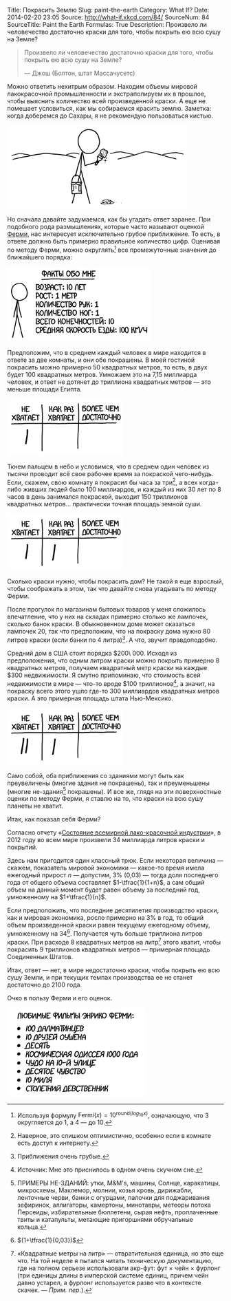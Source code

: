 Title: Покрасить Землю
Slug: paint-the-earth
Category: What If?
Date: 2014-02-20 23:05
Source: http://what-if.xkcd.com/84/
SourceNum: 84
SourceTitle: Paint the Earth
Formulas: True
Description: Произвело ли человечество достаточно краски для того, чтобы покрыть ею всю сушу на Земле?

> Произвело ли человечество достаточно краски для того, чтобы покрыть ею всю сушу на Земле?
>
> — Джош (Болтон, штат Массачусетс)

Можно ответить нехитрым образом. Находим объемы мировой лакокрасочной промышленности и экстраполируем их в прошлое, чтобы выяснить количество всей произведенной краски. А еще не помешает условиться, как мы собираемся красить землю. Заметка: когда доберемся до Сахары, я не рекомендую пользоваться кистью.

![](/uploads/084-paint-the-earth/paint_sahara.png "Я слышал, что когда ещё не было цифровой цветокоррекции, один кинорежисёр так и сделал.")

Но сначала давайте задумаемся, как бы угадать ответ заранее. При подобного рода размышлениях, которые часто называют оценкой [Ферми](http://ru.wikipedia.org/wiki/Ферми,_Энрико), нас интересует исключительно грубое приближение. То есть, в ответе должно быть примерно правильное количество цифр. Оценивая по методу Ферми, можно округлять[^1] все промежуточные значения до ближайшего порядка:

[^1]: Используя формулу $\text{Fermi}(x) = 10^{\text{round}(log_{10}x)}$,  означающую, что 3 округляется до 1, а 4 — до 10.

![](/uploads/084-paint-the-earth/paint_age.png "Лап на кота: 10")

Предположим, что в среднем каждый человек в мире находится в ответе за две комнаты, и они обе покрашены. В моей гостиной покрасить можно примерно 50 квадратных метров, то есть, в двух будет 100 квадратных метров. Умножаем это на 7,15 миллиарда человек, и ответ не дотянет до триллиона квадратных метров — это меньше площади Египта.

![](/uploads/084-paint-the-earth/paint_vote1.png "Я голосовал за рептилоидов, но мой голос не учли.")

Ткнем пальцем в небо и условимся, что в среднем один человек из тысячи проводит всё свое рабочее время за покраской чего-нибудь. Если, скажем, свою комнату я покрасил бы часа за три[^2], а всех когда-либо живших людей было 100 миллиардов, и каждый из них 30 лет по 8 часов в день занимался покраской, выходит 150 триллионов квадратных метров... практически точная площадь земной суши.

[^2]: Наверное, это слишком оптимистично, особенно если в комнате есть доступ к интернету.

![](/uploads/084-paint-the-earth/paint_vote2.png "Ничья!")

Сколько краски нужно, чтобы покрасить дом? Не такой я еще взрослый, чтобы соображать в этом, так что давайте снова угадывать по методу Ферми.

После прогулок по магазинам бытовых товаров у меня сложилось впечатление, что у них на складах примерно столько же лампочек, сколько банок краски. В обыкновенном доме может оказаться лампочек 20, так что предположим, что на покраску дома нужно 80 литров краски (если банки по 4 литра)[^3]. А что, звучит правдоподобно.

[^3]: Приближения очень грубые.

Средний дом в США стоит порядка \$200\ 000. Исходя из предположения, что одним литром краски можно покрыть примерно 8 квадратных метров, получаем квадратный метр краски на каждые \$300 недвижимости. Я смутно припоминаю, что стоимость всей недвижимости в мире — что-то вроде \$100 триллионов[^4], а значит, на покраску всего этого ушло где-то 300 миллиардов квадратных метров краски. А это примерная площадь штата Нью-Мексико.

[^4]: Источник: Мне это приснилось в одном очень скучном сне.

![](/uploads/084-paint-the-earth/paint_vote3.png "Рептилоиды требуют повторного подсчета голосов.")

Само собой, оба приближения со зданиями могут быть как преувеличены (многие здания не покрашены), так и преуменьшены (многие не-здания[^5] покрашены). И все же, глядя на эти поверхностные оценки по методу Ферми, я ставлю на то, что краски на всю сушу планеты не хватит.

[^5]: ПРИМЕРЫ НЕ-ЗДАНИЙ: утки, M&M\'s, машины, Солнце, каракатицы, микросхемы, Маклемор, молнии, козья кровь, дирижабли, ленточные черви, банки с огурцами, палочки для поджаривания зефиринок, аллигаторы, камертоны, минотавры, метеоры потока Персеиды, избирательные бюллетени, сырая нефть, проплаченные твиты и катапульты, метающие пригоршнями обручальные кольца.

Итак, как показал себя Ферми?

Согласно отчету «[Состояние всемирной лако-красочной индустрии](http://www.pfonline.com/articles/the-state-of-the-global-coatings-industry)», в 2012 году во всем мире произвели 34 миллиарда литров краски и покрытий.

Здесь нам пригодится один классный трюк. Если некоторая величина — скажем, показатель мировой экономики — какое-то время имела ежегодный прирост *n* — допустим, 3% (0,03) — тогда доля последнего года от общего объема составляет $1-\tfrac{1}{1+n}$, а сам общий объем на данный момент будет равен объему за последний год, умноженному на $1+\tfrac{1}{n}$.

Если предположить, что последние десятилетия производство краски, как и мировая экономика, росло примерно на 3% в год, то общий объем произведенной краски равен текущему ежегодному объему, умноженному на 34[^6]. Получается чуть больше триллиона литров краски. При расходе 8 квадратных метров на литр[^7] этого хватит, чтобы покрасить 9 триллионов квадратных метров — примерная площадь Соединенных Штатов.

[^6]: $(1+\tfrac{1}{0,03})$
[^7]: «Квадратные метры на литр» — отвратительная единица, но это еще что. На той неделе я пытался читать техническую документацию, где на полном серьезе использовали акр-фут: фут × чейн × фурлонг (три единицы длины в имперской системе единиц, причем чейн давно устарел, а фурлонг используется разве что в контексте скачек. — *Прим. пер*.).

Итак, ответ — нет, в мире недостаточно краски, чтобы покрыть ею всю сушу Земли, и при текущих темпах производства ее не станет достаточно до 2100 года.

Очко в пользу Ферми и его оценок.

![](/uploads/084-paint-the-earth/paint_movies.png "Два фильма под названием «Звездный путь», один «Звездный путь II», один «Звездный путь III» и КУЧА «Звездных путей X».")
